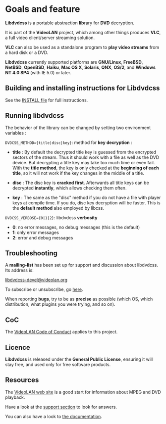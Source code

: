 # Goals and feature

**Libdvdcss** is a portable abstraction **lib**rary for **DVD** decryption.

It is part of the **VideoLAN** project, which among other things produces **VLC**, a full video client/server streaming solution. 

**VLC** can  also be used as a standalone program to **play video streams** from a hard disk or a DVD.


**Libdvdcss** currently supported platforms are **GNU/Linux**, **FreeBSD**, **NetBSD**, **OpenBSD**, **Haiku**, **Mac OS X**, **Solaris**, **QNX**, **OS/2**, and **Windows NT 4.0 SP4** (with IE 5.0) or later.

## Building and installing instructions for Libdvdcss

See the [INSTALL file](https://code.videolan.org/videolan/libdvdcss/-/blob/master/INSTALL) for full instructions.


## Running libdvdcss


The behavior of the library can be changed by setting two environment variables :

`DVDCSS_METHOD={title|disc|key}`: method for **key decryption** :

- **title** : By default the decrypted title key is guessed from the encrypted
              sectors of the stream. Thus it should work with a file as well as
              the DVD device. But decrypting a title key may take too much time
              or even fail. With the **title method**, the key is only checked at
              the **beginning of each title**, so it will not work if the key
              changes in the middle of a title.

- **disc** :  The disc key is **cracked first**. Afterwards all title keys can be
              decrypted **instantly**, which allows checking them often.

- **key** :   The same as the "disc" method if you do not have a file with player
              keys at compile time. If you do, disc key decryption will be faster.
              This is the **default method** also employed by libcss.

 
`DVDCSS_VERBOSE={0|1|2}`: libdvdcss **verbosity**

- **0**: no error messages, no debug messages (this is the default)
- **1**: only error messages
- **2**: error and debug messages


## Troubleshooting


A **mailing-list** has been set up for support and discussion about
libdvdcss. Its address is:

   <libdvdcss-devel@videolan.org>

To subscribe or unsubscribe, go [here](http://mailman.videolan.org/).


When reporting **bugs**, try to be as **precise** as possible (which OS, which
distribution, what plugins you were trying, and so on).

## CoC

The [VideoLAN Code of Conduct](https://wiki.videolan.org/CoC) applies to this project.

## Licence

**Libdvdcss** is released under the **General Public License**, ensuring it will stay free, and used only for free software products.

## Resources


The [VideoLAN web site](http://www.videolan.org/) is a good start for
information about MPEG and DVD playback. 

Have a look at the [support section](https://www.videolan.org/support/) to look for answers.

You can also have a look to [the documentation](https://videolan.videolan.me/libdvdcss/).
